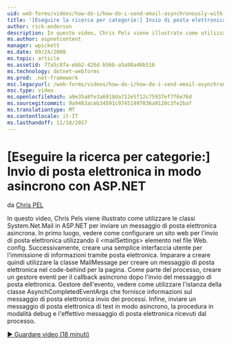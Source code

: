 ```yaml
---
uid: web-forms/videos/how-do-i/how-do-i-send-email-asynchronously-with-aspnet
title: '[Eseguire la ricerca per categorie:] Invio di posta elettronica in modo asincrono con ASP.NET | Documenti Microsoft'
author: rick-anderson
description: In questo video, Chris Pels viene illustrato come utilizzare le classi System.Net.Mail in ASP.NET per inviare un messaggio di posta elettronica asincrona. In primo luogo, vedere come configurare un isolamento di web...
ms.author: aspnetcontent
manager: wpickett
ms.date: 09/24/2008
ms.topic: article
ms.assetid: 77a5c8fa-ebb2-426d-b56b-a5a98a46b516
ms.technology: dotnet-webforms
ms.prod: .net-framework
msc.legacyurl: /web-forms/videos/how-do-i/how-do-i-send-email-asynchronously-with-aspnet
msc.type: video
ms.openlocfilehash: a9e35a8fe3a6918da712e5f12c75937ef7f6e76d
ms.sourcegitcommit: 9a9483aceb34591c97451997036a9120c3fe2baf
ms.translationtype: MT
ms.contentlocale: it-IT
ms.lasthandoff: 11/10/2017
---
```

<a name="how-do-i-send-email-asynchronously-with-aspnet"></a>[Eseguire la ricerca per categorie:] Invio di posta elettronica in modo asincrono con ASP.NET
====================
da [Chris PEL](https://twitter.com/chrispels)

In questo video, Chris Pels viene illustrato come utilizzare le classi System.Net.Mail in ASP.NET per inviare un messaggio di posta elettronica asincrona. In primo luogo, vedere come configurare un sito web per l'invio di posta elettronica utilizzando il &lt;mailSettings&gt; elemento nel file Web. config. Successivamente, creare una semplice interfaccia utente per l'immissione di informazioni tramite posta elettronica. Imparare a creare quindi utilizzare la classe MailMessage per creare un messaggio di posta elettronica nel code-behind per la pagina. Come parte del processo, creare un gestore eventi per il callback asincrono dopo l'invio del messaggio di posta elettronica. Gestore dell'evento, vedere come utilizzare l'istanza della classe AsynchCompletedEventArgs che fornisce informazioni sul messaggio di posta elettronica invio dei processi. Infine, inviare un messaggio di posta elettronica di test in modo asincrono, la procedura in modalità debug e l'effettivo messaggio di posta elettronica ricevuti dal processo.

[&#9654; Guardare video (18 minuti)](https://channel9.msdn.com/Blogs/ASP-NET-Site-Videos/how-do-i-send-email-asynchronously-with-aspnet)
